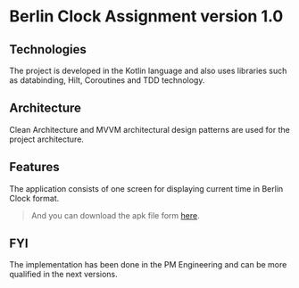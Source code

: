 # Berlin Clock Assignment version 1.0

## Technologies
The project is developed in the Kotlin language and also uses libraries such as databinding, Hilt, Coroutines and TDD technology.

## Architecture
Clean Architecture and MVVM architectural design patterns are used for the project architecture.

## Features
The application consists of one screen for displaying current time in Berlin Clock format.

> And you can download the apk file form [here](https://drive.google.com/file/d/10ON8Kn6GAAVOrhMwICORtuycJzKCLswJ/view?usp=sharing).

## FYI 
The implementation has been done in the PM Engineering and can be more qualified in the next versions.
